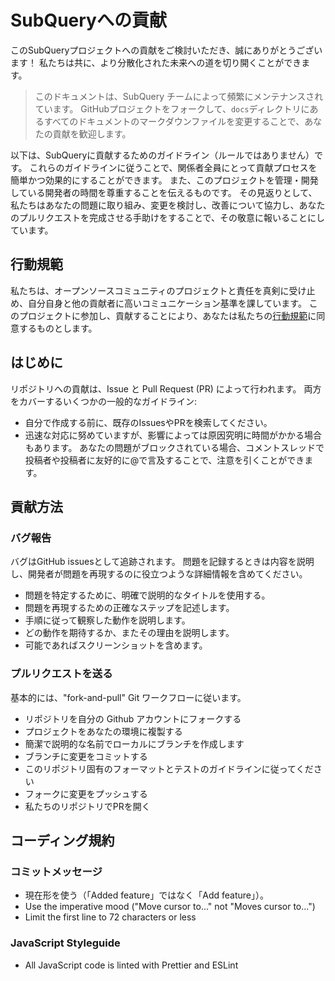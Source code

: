 # SubQueryへの貢献

このSubQueryプロジェクトへの貢献をご検討いただき、誠にありがとうございます！ 私たちは共に、より分散化された未来への道を切り開くことができます。

> このドキュメントは、SubQuery チームによって頻繁にメンテナンスされています。 GitHubプロジェクトをフォークして、`docs`ディレクトリにあるすべてのドキュメントのマークダウンファイルを変更することで、あなたの貢献を歓迎します。

以下は、SubQueryに貢献するためのガイドライン（ルールではありません）です。 これらのガイドラインに従うことで、関係者全員にとって貢献プロセスを簡単かつ効果的にすることができます。 また、このプロジェクトを管理・開発している開発者の時間を尊重することを伝えるものです。 その見返りとして、私たちはあなたの問題に取り組み、変更を検討し、改善について協力し、あなたのプルリクエストを完成させる手助けをすることで、その敬意に報いることにしています。

## 行動規範

私たちは、オープンソースコミュニティのプロジェクトと責任を真剣に受け止め、自分自身と他の貢献者に高いコミュニケーション基準を課しています。 このプロジェクトに参加し、貢献することにより、あなたは私たちの[行動規範](https://github.com/subquery/subql/blob/contributors-guide/CODE_OF_CONDUCT.md)に同意するものとします。

## はじめに

リポジトリへの貢献は、Issue と Pull Request (PR) によって行われます。 両方をカバーするいくつかの一般的なガイドライン:

* 自分で作成する前に、既存のIssuesやPRを検索してください。
* 迅速な対応に努めていますが、影響によっては原因究明に時間がかかる場合もあります。 あなたの問題がブロックされている場合、コメントスレッドで投稿者や投稿者に友好的に@で言及することで、注意を引くことができます。

## 貢献方法

### バグ報告

バグはGitHub issuesとして追跡されます。 問題を記録するときは内容を説明し、開発者が問題を再現するのに役立つような詳細情報を含めてください。

* 問題を特定するために、明確で説明的なタイトルを使用する。
* 問題を再現するための正確なステップを記述します。
* 手順に従って観察した動作を説明します。
* どの動作を期待するか、またその理由を説明します。
* 可能であればスクリーンショットを含めます。

### プルリクエストを送る

基本的には、"fork-and-pull" Git ワークフローに従います。

* リポジトリを自分の Github アカウントにフォークする
* プロジェクトをあなたの環境に複製する
* 簡潔で説明的な名前でローカルにブランチを作成します
* ブランチに変更をコミットする
* このリポジトリ固有のフォーマットとテストのガイドラインに従ってください
* フォークに変更をプッシュする
* 私たちのリポジトリでPRを開く

## コーディング規約

### コミットメッセージ

* 現在形を使う（「Added feature」ではなく「Add feature」）。
* Use the imperative mood ("Move cursor to..." not "Moves cursor to...")
* Limit the first line to 72 characters or less

### JavaScript Styleguide

* All JavaScript code is linted with Prettier and ESLint
